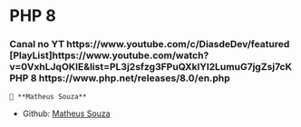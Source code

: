 <h1>PHP 8 </h1>

<h3>
    Canal no YT https://www.youtube.com/c/DiasdeDev/featured  
    [PlayList]https://www.youtube.com/watch?v=0VxhLJqOKlE&list=PL3j2sfzg3FPuQXklYI2LumuG7jgZsj7cK
    PHP 8 https://www.php.net/releases/8.0/en.php
</h3>



    👤 **Matheus Souza**
* Github: [Matheus Souza](https://github.com/Mat20)
